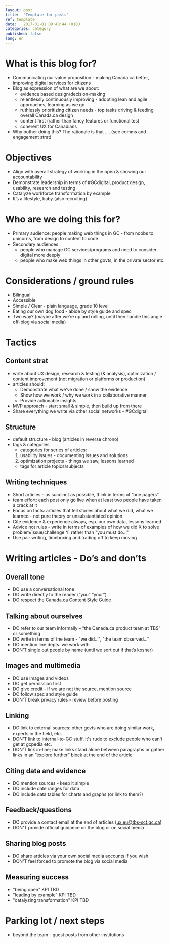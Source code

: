 ```yaml
---
layout: post
title:  "Template for posts"
ref: template
date:   2017-01-01 09:48:44 +0100
categories: category
published: false
lang: en
---
```


# What is this blog for?

- Communicating our value proposition - making Canada.ca better, improving digital services for citizens
- Blog as expression of what are we about: 
	- evidence based design/decision-making
	- relentlessly continuously improving - adopting lean and agile approaches, learning as we go
	- ruthlessly prioritizing citizen needs - top tasks driving & feeding overall Canada.ca design
	- content first (rather than fancy features or functionalites)
	- coherent UX for Canadians
- Why bother doing this? The rationale is that .... (see comms and engagement strat)

# Objectives
 
- Align with overall strategy of working in the open & showing our accountability
- Demonstrate leadership in terms of #GCdigital, product design, usability, research and testing 
- Catalyze workforce transformation by example
- It’s a lifestyle, baby (also recruiting)

# Who are we doing this for?

- Primary audience: people making web things in GC - from noobs to unicorns, from design to content to code
- Secondary audiences: 
	- people who manage GC services/programs and need to consider digital more deeply
	- people who make web things in other govts, in the private sector etc.

# Considerations / ground rules 

- Bilingual
- Accessible
- Simple / Clear - plain language, grade 10 level
- Eating our own dog food - abide by style guide and spec
- Two way? (maybe after we’re up and rolling, until then handle this angle off-blog via social media)

# Tactics

## Content strat

- write about UX design, research & testing (& analysis), optimization / content improvement (not migration or platforms or production)
- articles should:
	- Demonstrate what we’ve done / show the evidence
	- Show how we work / why we work in a collaborative manner
	- Provide actionable insights 
- MVP approach - start small & simple, then build up from there
- Share everything we write via other social networks - #GCdigital

## Structure
- default structure - blog (articles in reverse chrono) 
- tags & categories
	- categories for series of articles:
	1. usability issues - documenting issues and solutions
	2. optimization projects - things we saw, lessons learned
	- tags for article topics/subjects

## Writing techniques
- Short articles – as succinct as possible, think in terms of “one pagers”
- team effort: each post only go live when at least two people have taken a crack at it
- Focus on facts: articles that tell stories about what we did, what we learned - not pure theory or unsubstantiated opinion 
- Cite evidence & experience always, esp. our own data, lessons learned 
- Advice not rules - write in terms of examples of how we did X to solve problem/issue/challenge Y, rather than "you must do..." 
- Use pair writing, timeboxing and trading off to keep moving


# Writing articles - Do’s and don’ts

## Overall tone
- DO use a conversational tone
- DO write directly to the reader (“you” “your”)
- DO respect the Canada.ca Content Style Guide

## Talking about ourselves
- DO refer to our team informally – “the Canada.ca product team at TBS” or something
- DO write in terms of the team - "we did...", "the team observed..."
- DO mention line depts. we work with
- DON’T single out people by name (until we sort out if that’s kosher)

## Images and multimedia
- DO use images and videos 
- DO get permission first
- DO give credit - if we are not the source, mention source 
- DO follow spec and style guide 
- DON’T break privacy rules - review before posting

## Linking
- DO link to external sources: other govts who are doing similar work, experts in the field, etc.
- DON'T link to internal-to-GC stuff, it's rude to exclude people who can't get at gcpedia etc.
- DON’T link in-line; make links stand alone between paragraphs or gather links in an “explore further” block at the end of the article

## Citing data and evidence
- DO mention sources - keep it simple
- DO include date ranges for data
- DO include data tables for charts and graphs (or link to them?)

## Feedback/questions
- DO provide a contact email at the end of articles (ux.eu@tbs-sct.gc.ca)
- DON'T provide official guidance on the blog or on social media

## Sharing blog posts
- DO share articles via your own social media accounts if you wish 
- DON'T feel forced to promote the blog via social media

## Measuring success
- "being open" KPI TBD
- "leading by example" KPI TBD
- "catalyzing transformation" KPI TBD

# Parking lot / next steps
- beyond the team - guest posts from other institutions
